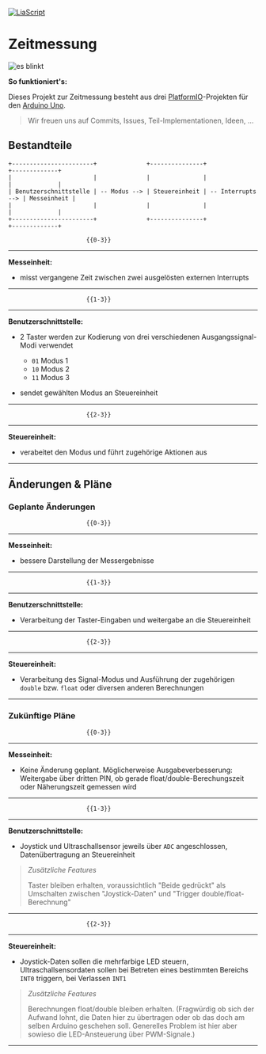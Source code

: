 
<!--

author:   Fabian Bart, Bastian Zötzel
email:    zeitmessung@informatic-freak.de

version:  1.0.0
language: de
narrator: Deutsch Female

import:  https://raw.githubusercontent.com/liascript-templates/plantUML/master/README.md
         https://github.com/LiaTemplates/AVR8js/main/README.md
         https://github.com/LiaTemplates/Pyodide

icon: https://upload.wikimedia.org/wikipedia/commons/d/de/Logo_TU_Bergakademie_Freiberg.svg

-->

[![LiaScript](https://raw.githubusercontent.com/LiaScript/LiaScript/master/badges/course.svg)](https://liascript.github.io/course/?https://github.com/Voetzl/Zeitmessung/blob/main/README.md)

# Zeitmessung

![es blinkt](docs/es-blinkt.gif)

**So funktioniert's:**

Dieses Projekt zur Zeitmessung besteht aus drei [PlatformIO](https://platformio.org/)-Projekten für den [Arduino Uno](https://store.arduino.cc/products/arduino-uno-rev3).

>Wir freuen uns auf Commits, Issues, Teil-Implementationen, Ideen, ...

## Bestandteile

<!-- style="display: block; margin-left: auto; margin-right: auto; max-width: 1000px;" -->
```ascii
+-----------------------+              +---------------+                   +-------------+
|                       |              |               |                   |             |
| Benutzerschnittstelle | -- Modus --> | Steuereinheit | -- Interrupts --> | Messeinheit |
|                       |              |               |                   |             |
+-----------------------+              +---------------+                   +-------------+
```

                          {{0-3}}
********************************************************************************

**Messeinheit:**

- misst vergangene Zeit zwischen zwei ausgelösten externen Interrupts

********************************************************************************

                          {{1-3}}
********************************************************************************

**Benutzerschnittstelle:**

- 2 Taster werden zur Kodierung von drei verschiedenen Ausgangssignal-Modi verwendet
	- `01` Modus 1
	- `10` Modus 2
	- `11` Modus 3

- sendet gewählten Modus an Steuereinheit

********************************************************************************

                          {{2-3}}
********************************************************************************

**Steuereinheit:**

- verabeitet den Modus und führt zugehörige Aktionen aus

********************************************************************************

## Änderungen & Pläne

### Geplante Änderungen

                          {{0-3}}
********************************************************************************

**Messeinheit:**

- bessere Darstellung der Messergebnisse

********************************************************************************

                          {{1-3}}
********************************************************************************

**Benutzerschnittstelle:**

- Verarbeitung der Taster-Eingaben und weitergabe an die Steuereinheit

********************************************************************************

                          {{2-3}}
********************************************************************************

**Steuereinheit:**

- Verarbeitung des Signal-Modus und Ausführung der zugehörigen `double` bzw. `float` oder diversen anderen Berechnungen

********************************************************************************

### Zukünftige Pläne

                          {{0-3}}
********************************************************************************

**Messeinheit:**

- Keine Änderung geplant. Möglicherweise Ausgabeverbesserung: Weitergabe über dritten PIN, ob gerade float/double-Berechungszeit oder Näherungszeit gemessen wird

********************************************************************************

                          {{1-3}}
********************************************************************************

**Benutzerschnittstelle:**

- Joystick und Ultraschallsensor jeweils über `ADC` angeschlossen, Datenübertragung an Steuereinheit

>*Zusätzliche Features*
>
>Taster bleiben erhalten, voraussichtlich "Beide gedrückt" als Umschalten zwischen "Joystick-Daten" und "Trigger double/float-Berechnung"

********************************************************************************

                          {{2-3}}
********************************************************************************

**Steuereinheit:**

- Joystick-Daten sollen die mehrfarbige LED steuern, Ultraschallsensordaten sollen bei Betreten eines bestimmten Bereichs `INT0` triggern, bei Verlassen `INT1`

>*Zusätzliche Features*
>
>Berechnungen float/double bleiben erhalten. (Fragwürdig ob sich der Aufwand lohnt, die Daten hier zu übertragen oder ob das doch am selben Arduino geschehen soll. Generelles Problem ist hier aber sowieso die LED-Ansteuerung über PWM-Signale.)

********************************************************************************
